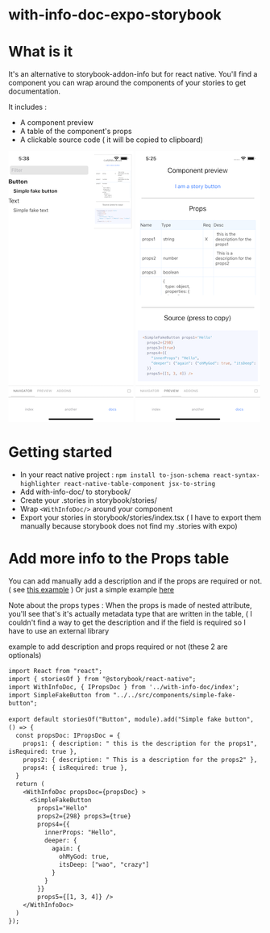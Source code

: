 # with-info-doc-expo-storybook

# What is it 

It's an alternative to storybook-addon-info but for react native.
You'll find a component you can wrap around the components of your stories to get documentation.

It includes : 
- A component preview
- A table of the component's props
- A clickable source code ( it will be copied to clipboard)

![Alt text](screen2.png?raw=true "Storybook expo menu")
![Alt text](screen1.png?raw=true "WithDocInfo component")


# Getting started 
- In your react native project :
 ```npm install to-json-schema react-syntax-highlighter react-native-table-component jsx-to-string```
- Add with-info-doc/ to storybook/
- Create your .stories in storybook/stories/
- Wrap ```<WithInfoDoc/>``` around your component
- Export your stories in storybook/stories/index.tsx ( I have to export them manually because storybook does not find my  .stories with expo)

# Add more info to the Props table

You can add manually add a description and if the props are required or not.
( see [this example](#https://github.com/RobinLebhar/with-info-doc-expo-storybook/blob/master/example-with-extra-info.stories.tsx) )
Or just a simple example [here](#https://github.com/RobinLebhar/with-info-doc-expo-storybook/blob/master/example.stories.tsx)


Note about the props types : When the props is made of nested attribute, you'll see that's it's actually metadata type that are written in the table, ( I couldn't find a way to get the description and if the field is required so I have to use an external library 

example to add description and props required or not (these 2 are optionals)

```
import React from "react";
import { storiesOf } from "@storybook/react-native";
import WithInfoDoc, { IPropsDoc } from '../with-info-doc/index';
import SimpleFakeButton from "../../src/components/simple-fake-button";

export default storiesOf("Button", module).add("Simple fake button", () => {
  const propsDoc: IPropsDoc = {
    props1: { description: " this is the description for the props1", isRequired: true },
    props2: { description: " This is a description for the props2" },
    props4: { isRequired: true },
  }
  return (
    <WithInfoDoc propsDoc={propsDoc} >
      <SimpleFakeButton
        props1="Hello"
        props2={298} props3={true}
        props4={{
          innerProps: "Hello",
          deeper: {
            again: {
              ohMyGod: true,
              itsDeep: ["wao", "crazy"]
            }
          }
        }}
        props5={[1, 3, 4]} />
    </WithInfoDoc>
  )
});
  ```
  
